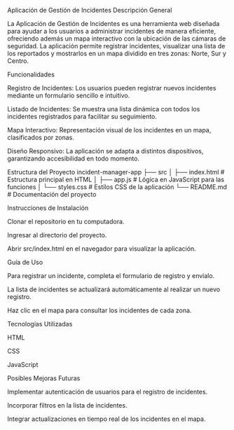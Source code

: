 Aplicación de Gestión de Incidentes
Descripción General

La Aplicación de Gestión de Incidentes es una herramienta web diseñada para ayudar a los usuarios a administrar incidentes de manera eficiente, ofreciendo además un mapa interactivo con la ubicación de las cámaras de seguridad. La aplicación permite registrar incidentes, visualizar una lista de los reportados y mostrarlos en un mapa dividido en tres zonas: Norte, Sur y Centro.

Funcionalidades

Registro de Incidentes: Los usuarios pueden registrar nuevos incidentes mediante un formulario sencillo e intuitivo.

Listado de Incidentes: Se muestra una lista dinámica con todos los incidentes registrados para facilitar su seguimiento.

Mapa Interactivo: Representación visual de los incidentes en un mapa, clasificados por zonas.

Diseño Responsivo: La aplicación se adapta a distintos dispositivos, garantizando accesibilidad en todo momento.

Estructura del Proyecto
incident-manager-app
├── src
│   ├── index.html       # Estructura principal en HTML
│   ├── app.js           # Lógica en JavaScript para las funciones
│   └── styles.css       # Estilos CSS de la aplicación
└── README.md            # Documentación del proyecto

Instrucciones de Instalación

Clonar el repositorio en tu computadora.

Ingresar al directorio del proyecto.

Abrir src/index.html en el navegador para visualizar la aplicación.

Guía de Uso

Para registrar un incidente, completa el formulario de registro y envíalo.

La lista de incidentes se actualizará automáticamente al realizar un nuevo registro.

Haz clic en el mapa para consultar los incidentes de cada zona.

Tecnologías Utilizadas

HTML

CSS

JavaScript

Posibles Mejoras Futuras

Implementar autenticación de usuarios para el registro de incidentes.

Incorporar filtros en la lista de incidentes.

Integrar actualizaciones en tiempo real de los incidentes en el mapa.

